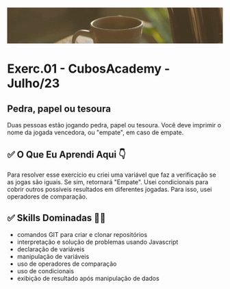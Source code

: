 ![](./../capa_readme_luelencavalheiro.gif)

# Exerc.01 - CubosAcademy - Julho/23

## Pedra, papel ou tesoura

Duas pessoas estão jogando pedra, papel ou tesoura. Você deve imprimir o nome da jogada vencedora, ou "empate", em caso de empate.

## ✅ O Que Eu Aprendi Aqui 👇

Para resolver esse exercício eu criei uma variável que faz a verificação se as jogas são iguais. Se sim, retornará "Empate". Usei condicionais para cobrir outros possíveis resultados em diferentes jogadas. Para isso, usei operadores de comparação.

## ✅ Skills Dominadas 👩‍💻

- comandos GIT para criar e clonar repositórios
- interpretação e solução de problemas usando Javascript
- declaração de variáveis
- manipulação de variáveis
- uso de operadores de comparação
- uso de condicionais
- exibição de resultado após manipulação de dados